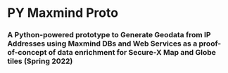 # PY Maxmind Proto

### A Python-powered prototype to Generate Geodata from IP Addresses using Maxmind DBs and Web Services as a proof-of-concept of data enrichment for Secure-X Map and Globe tiles (Spring 2022)
